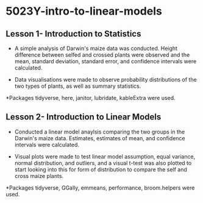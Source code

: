 # 5023Y-intro-to-linear-models
## Lesson 1- Introduction to Statistics

* A simple analysis of Darwin's maize data was conducted. Height difference between selfed and crossed plants were observed and the mean, standard deviation, standard error, and confidence intervals were calculated.

* Data visualisations were made to observe probability distributions of the two types of plants, as well as summary statistics.

*Packages tidyverse, here, janitor, lubridate, kableExtra were used.

## Lesson 2- Introduction to Linear Models

* Conducted a linear model anaylsis comparing the two groups in the Darwin's maize data. Estimates, estimates of mean, and confidence intervals were calculated.

* Visual plots were made to test linear model assumption, equal variance, normal distribution, and outliers, and a visual t-test was also plotted to start looking into this for form of distribution to compare the self and cross maize plants.

*Packages tidyverse, GGally, emmeans, performance, broom.helpers were used.
